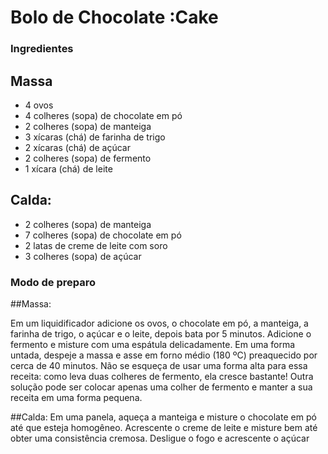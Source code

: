 # Bolo de Chocolate :Cake

### Ingredientes
## Massa
 - 4 ovos
 - 4 colheres (sopa) de chocolate em pó
 - 2 colheres (sopa) de manteiga
 - 3 xícaras (chá) de farinha de trigo
 - 2 xícaras (chá) de açúcar
 - 2 colheres (sopa) de fermento
 - 1 xícara (chá) de leite
## Calda:
 - 2 colheres (sopa) de manteiga
 - 7 colheres (sopa) de chocolate em pó
 - 2 latas de creme de leite com soro
 - 3 colheres (sopa) de açúcar

### Modo de preparo
##Massa:

Em um liquidificador adicione os ovos, o chocolate em pó, a manteiga, a farinha de trigo, o açúcar e o leite, depois bata por 5 minutos.
Adicione o fermento e misture com uma espátula delicadamente.
Em uma forma untada, despeje a massa e asse em forno médio (180 ºC) preaquecido por cerca de 40 minutos. Não se esqueça de usar uma forma alta para essa receita: como leva duas colheres de fermento, ela cresce bastante! Outra solução pode ser colocar apenas uma colher de fermento e manter a sua receita em uma forma pequena.

##Calda:
Em uma panela, aqueça a manteiga e misture o chocolate em pó até que esteja homogêneo.
Acrescente o creme de leite e misture bem até obter uma consistência cremosa.
Desligue o fogo e acrescente o açúcar


